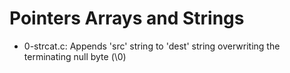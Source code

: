 # Pointers Arrays and Strings

- 0-strcat.c: Appends 'src' string to 'dest' string overwriting the terminating null byte (\0)
